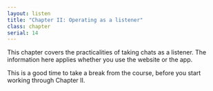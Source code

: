 ```yaml
---
layout: listen
title: "Chapter II: Operating as a listener"
class: chapter
serial: 14
---
```

This chapter covers the practicalities of taking chats as a listener. The information here applies whether you use the website or the app.

This is a good time to take a break from the course, before you start working through Chapter II.

